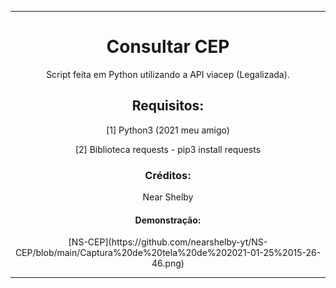 <hr>
<center>
  <h1>Consultar CEP</h1>
  <p>Script feita em Python utilizando a API viacep (Legalizada).</p>
  <h2>Requisitos:</h2>
  <p>[1] Python3 (2021 meu amigo)</p>
  <p>[2] Biblioteca requests - pip3 install requests</p>
  <h3>Créditos:</h3>
  <p>Near Shelby</p>
  <h4>Demonstração:</h4>
  [NS-CEP](https://github.com/nearshelby-yt/NS-CEP/blob/main/Captura%20de%20tela%20de%202021-01-25%2015-26-46.png)
</center>
<hr>
